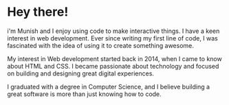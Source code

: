 # Hey there!
i'm Munish and I enjoy using code to make interactive things. I have a keen interest in web development. Ever since writing my first line of code, I was fascinated with the idea of using it to create something awesome.

My interest in Web development started back in 2014, when I came to know about HTML and CSS. I became passionate about technology and focused on building and designing great digital experiences.

I graduated with a degree in Computer Science, and I believe building a great software is more than just knowing how to code.
